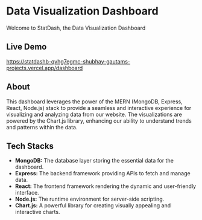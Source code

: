 # Data Visualization Dashboard

Welcome to StatDash, the Data Visualization Dashboard 

## Live Demo
https://statdashb-qvhg7egmc-shubhay-gautams-projects.vercel.app/dashboard

## About
This dashboard leverages the power of the MERN (MongoDB, Express, React, Node.js) stack to provide a seamless and interactive experience for visualizing and analyzing data from our website. The visualizations are powered by the Chart.js library, enhancing our ability to understand trends and patterns within the data.

## Tech Stacks
- **MongoDB:** The database layer storing the essential data for the dashboard.
- **Express:** The backend framework providing APIs to fetch and manage data.
- **React:** The frontend framework rendering the dynamic and user-friendly interface.
- **Node.js:** The runtime environment for server-side scripting.
- **Chart.js:** A powerful library for creating visually appealing and interactive charts.

